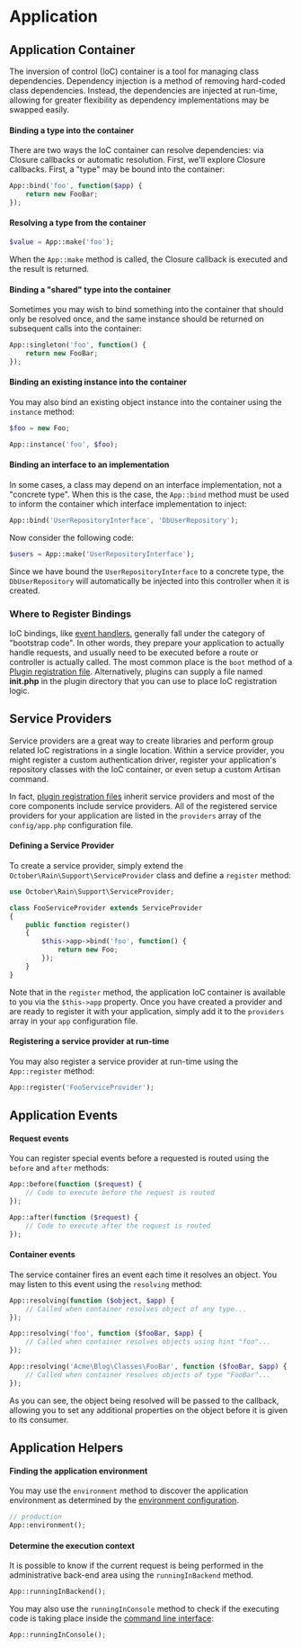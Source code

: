 # Application

## Application Container

The inversion of control (IoC) container is a tool for managing class dependencies. Dependency injection is a method of removing hard-coded class dependencies. Instead, the dependencies are injected at run-time, allowing for greater flexibility as dependency implementations may be swapped easily.

#### Binding a type into the container

There are two ways the IoC container can resolve dependencies: via Closure callbacks or automatic resolution. First, we'll explore Closure callbacks. First, a "type" may be bound into the container:

```php
App::bind('foo', function($app) {
    return new FooBar;
});
```

#### Resolving a type from the container

```php
$value = App::make('foo');
```

When the `App::make` method is called, the Closure callback is executed and the result is returned.

#### Binding a "shared" type into the container

Sometimes you may wish to bind something into the container that should only be resolved once, and the same instance should be returned on subsequent calls into the container:

```php
App::singleton('foo', function() {
    return new FooBar;
});
```

#### Binding an existing instance into the container

You may also bind an existing object instance into the container using the `instance` method:

```php
$foo = new Foo;

App::instance('foo', $foo);
```

#### Binding an interface to an implementation

In some cases, a class may depend on an interface implementation, not a "concrete type". When this is the case, the `App::bind` method must be used to inform the container which interface implementation to inject:

```php
App::bind('UserRepositoryInterface', 'DbUserRepository');
```

Now consider the following code:

```php
$users = App::make('UserRepositoryInterface');
```

Since we have bound the `UserRepositoryInterface` to a concrete type, the `DbUserRepository` will automatically be injected into this controller when it is created.

### Where to Register Bindings

IoC bindings, like [event handlers](events.md), generally fall under the category of "bootstrap code". In other words, they prepare your application to actually handle requests, and usually need to be executed before a route or controller is actually called. The most common place is the `boot` method of a [Plugin registration file](../plugin/registration.md#oc-registration-methods). Alternatively, plugins can supply a file named **init.php** in the plugin directory that you can use to place IoC registration logic.

## Service Providers

Service providers are a great way to create libraries and perform group related IoC registrations in a single location. Within a service provider, you might register a custom authentication driver, register your application's repository classes with the IoC container, or even setup a custom Artisan command.

In fact, [plugin registration files](../plugin/registration.md) inherit service providers and most of the core components include service providers. All of the registered service providers for your application are listed in the `providers` array of the `config/app.php` configuration file.

#### Defining a Service Provider

To create a service provider, simply extend the `October\Rain\Support\ServiceProvider` class and define a `register` method:

```php
use October\Rain\Support\ServiceProvider;

class FooServiceProvider extends ServiceProvider
{
    public function register()
    {
        $this->app->bind('foo', function() {
            return new Foo;
        });
    }
}
```

Note that in the `register` method, the application IoC container is available to you via the `$this->app` property. Once you have created a provider and are ready to register it with your application, simply add it to the `providers` array in your `app` configuration file.

#### Registering a service provider at run-time

You may also register a service provider at run-time using the `App::register` method:

```php
App::register('FooServiceProvider');
```

## Application Events

#### Request events

You can register special events before a requested is routed using the `before` and `after` methods:

```php
App::before(function ($request) {
    // Code to execute before the request is routed
});

App::after(function ($request) {
    // Code to execute after the request is routed
});
```

#### Container events

The service container fires an event each time it resolves an object. You may listen to this event using the `resolving` method:

```php
App::resolving(function ($object, $app) {
    // Called when container resolves object of any type...
});

App::resolving('foo', function ($fooBar, $app) {
    // Called when container resolves objects using hint "foo"...
});

App::resolving('Acme\Blog\Classes\FooBar', function ($fooBar, $app) {
    // Called when container resolves objects of type "FooBar"...
});
```

As you can see, the object being resolved will be passed to the callback, allowing you to set any additional properties on the object before it is given to its consumer.

## Application Helpers

#### Finding the application environment

You may use the `environment` method to discover the application environment as determined by the [environment configuration](../setup/configuration.md#oc-environment-configuration).

```php
// production
App::environment();
```

#### Determine the execution context

It is possible to know if the current request is being performed in the administrative back-end area using the `runningInBackend` method.

```php
App::runningInBackend();
```

You may also use the `runningInConsole` method to check if the executing code is taking place inside the [command line interface](../console/commands.md):

```php
App::runningInConsole();
```
